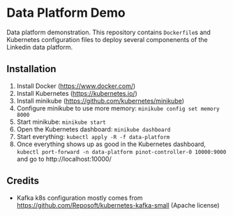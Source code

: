 # Data Platform Demo

Data platform demonstration. This repository contains `Dockerfile`s and Kubernetes configuration files to deploy several componenents of the Linkedin data platform.

## Installation

1. Install Docker (https://www.docker.com/)
2. Install Kubernetes (https://kubernetes.io/)
3. Install minikube (https://github.com/kubernetes/minikube)
4. Configure minikube to use more memory: `minikube config set memory 8000`
5. Start minikube: `minikube start`
6. Open the Kubernetes dashboard: `minikube dashboard`
7. Start everything: `kubectl apply -R -f data-platform`
8. Once everything shows up as good in the Kubernetes dashboard, `kubectl port-forward -n data-platform pinot-controller-0 10000:9000` and go to http://localhost:10000/

## Credits

- Kafka k8s configuration mostly comes from https://github.com/Reposoft/kubernetes-kafka-small (Apache license)
